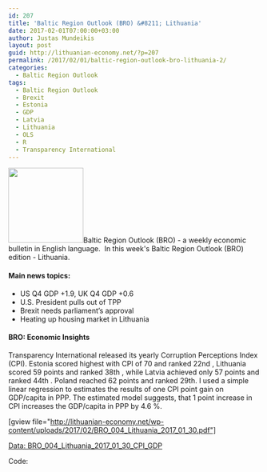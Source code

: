 ```yaml
---
id: 207
title: 'Baltic Region Outlook (BRO) &#8211; Lithuania'
date: 2017-02-01T07:00:00+03:00
author: Justas Mundeikis
layout: post
guid: http://lithuanian-economy.net/?p=207
permalink: /2017/02/01/baltic-region-outlook-bro-lithuania-2/
categories:
  - Baltic Region Outlook
tags:
  - Baltic Region Outlook
  - Brexit
  - Estonia
  - GDP
  - Latvia
  - Lithuania
  - OLS
  - R
  - Transparency International
---
```

<img class="alignleft size-thumbnail wp-image-176" src="http://lithuanian-economy.net/wp-content/uploads/2017/01/Patchwork_Flag_Of_Baltic_Countries_clip_art_hight-150x150.png" alt="" width="150" height="150" />Baltic Region Outlook (BRO) - a weekly economic bulletin in English language.  In this week's Baltic Region Outlook (BRO)  edition - Lithuania.<!--more-->
<h4>Main news topics:</h4>
<ul>
 	<li>US Q4 GDP +1.9, UK Q4 GDP +0.6</li>
 	<li>U.S. President pulls out of TPP</li>
 	<li>Brexit needs parliament’s approval</li>
 	<li>Heating up housing market in Lithuania</li>
</ul>
<h4>BRO: Economic Insights</h4>
Transparency International released its yearly Corruption Perceptions Index (CPI). Estonia scored highest with CPI of 70 and ranked 22nd , Lithuania scored 59 points and ranked
38th , while Latvia achieved only 57 points and ranked 44th . Poland reached 62 points and ranked 29th. I used a simple linear regression to estimates the results of one CPI point gain on GDP/capita in PPP. The estimated model suggests, that 1 point increase in CPI increases the GDP/capita in PPP by 4.6 %.

[gview file="http://lithuanian-economy.net/wp-content/uploads/2017/02/BRO_004_Lithuania_2017_01_30.pdf"]

<a href="http://lithuanian-economy.net/2017/02/01/baltic-region-outlook-bro-lithuania-2/bro_004_lithuania_2017_01_30_cpi_gdp/" rel="attachment wp-att-210">Data: BRO_004_Lithuania_2017_01_30_CPI_GDP</a>

Code:

<script src="https://gist.github.com/anonymous/4316dc78b8183b60be9a9fe9699b43d9.js"></script>
